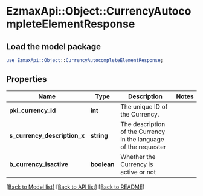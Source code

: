 # EzmaxApi::Object::CurrencyAutocompleteElementResponse

## Load the model package
```perl
use EzmaxApi::Object::CurrencyAutocompleteElementResponse;
```

## Properties
Name | Type | Description | Notes
------------ | ------------- | ------------- | -------------
**pki_currency_id** | **int** | The unique ID of the Currency. | 
**s_currency_description_x** | **string** | The description of the Currency in the language of the requester | 
**b_currency_isactive** | **boolean** | Whether the Currency is active or not | 

[[Back to Model list]](../README.md#documentation-for-models) [[Back to API list]](../README.md#documentation-for-api-endpoints) [[Back to README]](../README.md)


